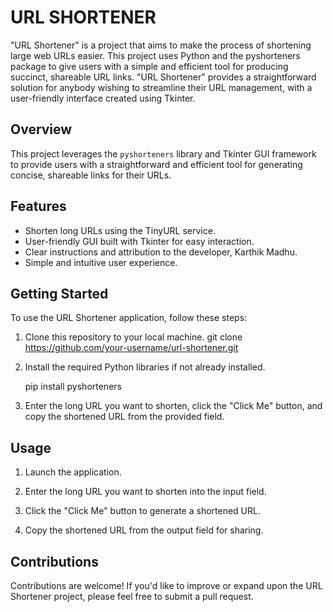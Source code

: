 # URL SHORTENER #
"URL Shortener" is a project that aims to make the process of shortening large web URLs easier. This project uses Python and the pyshorteners package to give users with a simple and efficient tool for producing succinct, shareable URL links. "URL Shortener" provides a straightforward solution for anybody wishing to streamline their URL management, with a user-friendly interface created using Tkinter.

## Overview
This project leverages the `pyshorteners` library and Tkinter GUI framework to provide users with a straightforward and efficient tool for generating concise, shareable links for their URLs.

## Features
  
- Shorten long URLs using the TinyURL service.
- User-friendly GUI built with Tkinter for easy interaction.
- Clear instructions and attribution to the developer, Karthik Madhu.
- Simple and intuitive user experience.

## Getting Started

To use the URL Shortener application, follow these steps:

1. Clone this repository to your local machine.
   git clone https://github.com/your-username/url-shortener.git

3. Install the required Python libraries if not already installed.

   pip install pyshorteners

4. Enter the long URL you want to shorten, click the "Click Me" button, and copy the shortened URL from the provided field.

## Usage

1. Launch the application.

2. Enter the long URL you want to shorten into the input field.

3. Click the "Click Me" button to generate a shortened URL.

4. Copy the shortened URL from the output field for sharing.

## Contributions

Contributions are welcome! If you'd like to improve or expand upon the URL Shortener project, please feel free to submit a pull request.

